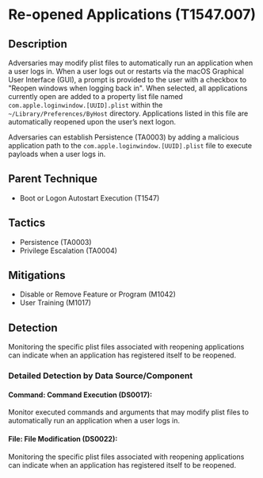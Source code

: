 # Re-opened Applications (T1547.007)

## Description
Adversaries may modify plist files to automatically run an application when a user logs in. When a user logs out or restarts via the macOS Graphical User Interface (GUI), a prompt is provided to the user with a checkbox to "Reopen windows when logging back in". When selected, all applications currently open are added to a property list file named ```com.apple.loginwindow.[UUID].plist``` within the ```~/Library/Preferences/ByHost``` directory. Applications listed in this file are automatically reopened upon the user’s next logon.

Adversaries can establish Persistence (TA0003) by adding a malicious application path to the ```com.apple.loginwindow.[UUID].plist``` file to execute payloads when a user logs in.

## Parent Technique
- Boot or Logon Autostart Execution (T1547)

## Tactics
- Persistence (TA0003)
- Privilege Escalation (TA0004)

## Mitigations
- Disable or Remove Feature or Program (M1042)
- User Training (M1017)

## Detection
Monitoring the specific plist files associated with reopening applications can indicate when an application has registered itself to be reopened.

### Detailed Detection by Data Source/Component
#### Command: Command Execution (DS0017): 
Monitor executed commands and arguments that may modify plist files to automatically run an application when a user logs in.

#### File: File Modification (DS0022): 
Monitoring the specific plist files associated with reopening applications can indicate when an application has registered itself to be reopened.

